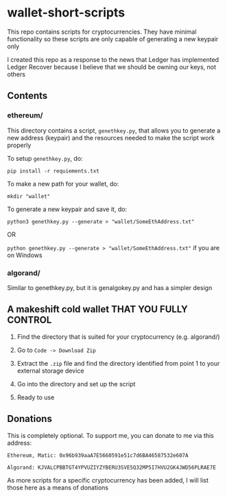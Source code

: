 # wallet-short-scripts
This repo contains scripts for cryptocurrencies. They have minimal functionality so these scripts are only capable of generating a new keypair only

I created this repo as a response to the news that Ledger has implemented Ledger Recover because I believe that we should be owning our keys, not others

## Contents
### ethereum/
This directory contains a script, `genethkey.py`, that allows you to generate a new address (keypair) and the resources needed to make the script work properly

To setup `genethkey.py`, do:

`pip install -r requiements.txt`

To make a new path for your wallet, do:

`mkdir "wallet"`

To generate a new keypair and save it, do:

`python3 genethkey.py --generate > "wallet/SomeEthAddress.txt"`

OR

`python genethkey.py --generate > "wallet/SomeEthAddress.txt"` if you are on Windows

### algorand/
Similar to genethkey.py, but it is genalgokey.py and has a simpler design

## A makeshift cold wallet THAT YOU FULLY CONTROL

1. Find the directory that is suited for your cryptocurrency (e.g. algorand/)

2. Go to `Code -> Download Zip`

3. Extract the `.zip` file and find the directory identified from point 1 to your external storage device

4. Go into the directory and set up the script

5. Ready to use

## Donations
This is completely optional. To support me, you can donate to me via this address:

`Ethereum, Matic: 0x96b939aaA7E5660591e51c7d6BA46587532e607A`

`Algorand: KJVALCPBBTGT4YPVUZIYZYBERU3SVE5Q32MP5I7HVU2GK4JWD56PLRAE7E`

As more scripts for a specific cryptocurrency has been added, I will list those here as a means of donations